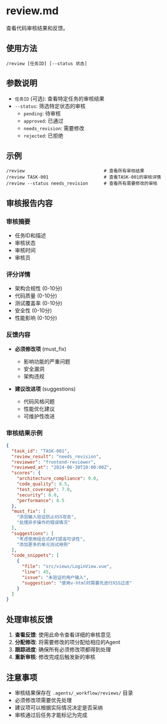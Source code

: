 # review.md

查看代码审核结果和反馈。

## 使用方法
```
/review [任务ID] [--status 状态]
```

## 参数说明

- `任务ID` (可选): 查看特定任务的审核结果
- `--status`: 筛选特定状态的审核
  - `pending`: 待审核
  - `approved`: 已通过
  - `needs_revision`: 需要修改
  - `rejected`: 已拒绝

## 示例

```
/review                              # 查看所有审核结果
/review TASK-001                     # 查看TASK-001的审核详情
/review --status needs_revision      # 查看所有需要修改的审核
```

## 审核报告内容

### 审核摘要
- 任务ID和描述
- 审核状态
- 审核时间
- 审核员

### 评分详情
- 架构合规性 (0-10分)
- 代码质量 (0-10分)
- 测试覆盖率 (0-10分)
- 安全性 (0-10分)
- 性能影响 (0-10分)

### 反馈内容
- **必须修改项** (must_fix)
  - 影响功能的严重问题
  - 安全漏洞
  - 架构违规

- **建议改进项** (suggestions)
  - 代码风格问题
  - 性能优化建议
  - 可维护性改进

### 审核结果示例

```json
{
  "task_id": "TASK-001",
  "review_result": "needs_revision",
  "reviewer": "frontend-reviewer",
  "reviewed_at": "2024-06-30T10:00:00Z",
  "scores": {
    "architecture_compliance": 9.0,
    "code_quality": 8.5,
    "test_coverage": 7.0,
    "security": 8.0,
    "performance": 8.5
  },
  "must_fix": [
    "添加输入验证防止XSS攻击",
    "处理异步操作的错误情况"
  ],
  "suggestions": [
    "考虑使用组合式API提高可读性",
    "添加更多的单元测试用例"
  ],
  "code_snippets": [
    {
      "file": "src/views/LoginView.vue",
      "line": 45,
      "issue": "未验证的用户输入",
      "suggestion": "使用v-html时需要先进行XSS过滤"
    }
  ]
}
```

## 处理审核反馈

1. **查看反馈**: 使用此命令查看详细的审核意见
2. **分配修改**: 将需要修改的项分配给相应的Agent
3. **跟踪进度**: 确保所有必须修改项都得到处理
4. **重新审核**: 修改完成后触发新的审核

## 注意事项

- 审核结果保存在 `.agents/_workflow/reviews/` 目录
- 必须修改项需要优先处理
- 建议项可以根据实际情况决定是否采纳
- 审核通过后任务才能标记为完成